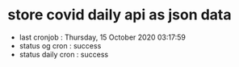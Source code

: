 # store covid daily api as json data

- last cronjob : Thursday, 15 October 2020 03:17:59
- status og cron : success
- status daily cron : success
      
      